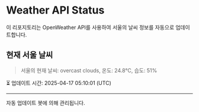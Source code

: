 
# Weather API Status

이 리포지토리는 OpenWeather API를 사용하여 서울의 날씨 정보를 자동으로 업데이트합니다.

## 현재 서울 날씨
> 서울의 현재 날씨: overcast clouds, 온도: 24.8°C, 습도: 51%

⏳ 업데이트 시간: 2025-04-17 05:10:01 (UTC)

---
자동 업데이트 봇에 의해 관리됩니다.
